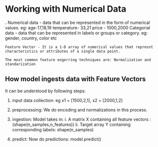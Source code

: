 # Working with Numerical Data
**.** Numerical data - data that can be represented in the form of numerical values. 
    eg: age-17,18,19
        temperature- 33,21
        price - 1000,2000
    Categorial data - data that can be represented in labels or groups or category.
    eg: gender, country, color etc

    Feature Vector - It is a 1-D array of numerical values that represnt characteristics or attributes of a single data point.

    The most common feature engerring techniques are: Normalization and standarization

## How model ingests data with Feature Vectors
It can be understood by following steps:
1. input data collection: eg x1 = [1500,2,1], x2 = [2000,1,2]
2. preprocessing: We do encoding and normalizations in this process.
3. ingestion: Model takes in: 
            i. A matrix X containing all feature vectors : (shape(n_samples,n_features))
            ii. Target array Y containing corresponding labels: shape(n_samples)

4. predict: Now do predictions: model.predict()
